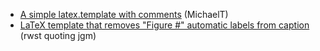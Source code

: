 - [A simple latex.template with comments](https://gist.github.com/1017790) (MichaelT)
- [LaTeX template that removes "Figure #" automatic labels from caption](https://gist.github.com/1366514) (rwst quoting jgm)
